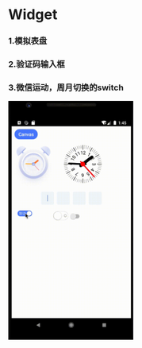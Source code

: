 # Widget
### 1.模拟表盘
### 2.验证码输入框
### 3.微信运动，周月切换的switch
<img src="images/main.gif" width=50% height=50%>
